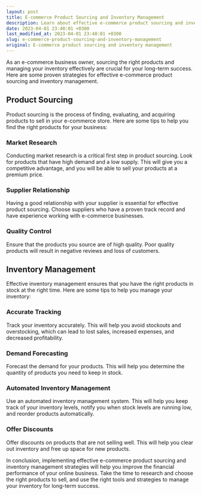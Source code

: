 ```yaml
---
layout: post
title: E-commerce Product Sourcing and Inventory Management
description: Learn about effective e-commerce product sourcing and inventory management strategies to improve the financial performance of your online business.
date: 2023-04-01 23:40:01 +0300
last_modified_at: 2023-04-01 23:40:01 +0300
slug: e-commerce-product-sourcing-and-inventory-management
original: E-commerce product sourcing and inventory management
---
```

As an e-commerce business owner, sourcing the right products and managing your inventory effectively are crucial for your long-term success. Here are some proven strategies for effective e-commerce product sourcing and inventory management.

## Product Sourcing

Product sourcing is the process of finding, evaluating, and acquiring products to sell in your e-commerce store. Here are some tips to help you find the right products for your business:

### Market Research

Conducting market research is a critical first step in product sourcing. Look for products that have high demand and a low supply. This will give you a competitive advantage, and you will be able to sell your products at a premium price.

### Supplier Relationship

Having a good relationship with your supplier is essential for effective product sourcing. Choose suppliers who have a proven track record and have experience working with e-commerce businesses.

### Quality Control

Ensure that the products you source are of high quality. Poor quality products will result in negative reviews and loss of customers.

## Inventory Management

Effective inventory management ensures that you have the right products in stock at the right time. Here are some tips to help you manage your inventory:

### Accurate Tracking

Track your inventory accurately. This will help you avoid stockouts and overstocking, which can lead to lost sales, increased expenses, and decreased profitability.

### Demand Forecasting

Forecast the demand for your products. This will help you determine the quantity of products you need to keep in stock.

### Automated Inventory Management

Use an automated inventory management system. This will help you keep track of your inventory levels, notify you when stock levels are running low, and reorder products automatically.

### Offer Discounts

Offer discounts on products that are not selling well. This will help you clear out inventory and free up space for new products.

In conclusion, implementing effective e-commerce product sourcing and inventory management strategies will help you improve the financial performance of your online business. Take the time to research and choose the right products to sell, and use the right tools and strategies to manage your inventory for long-term success.